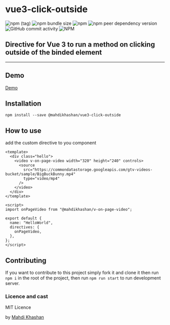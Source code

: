 # vue3-click-outside
![npm (tag)](https://img.shields.io/npm/v/@mahdikhashan/v-on-page-video/latest?style=plastic)
![npm bundle size](https://img.shields.io/bundlephobia/minzip/@mahdikhashan/v-on-page-video)
![npm](https://img.shields.io/npm/dy/@mahdikhashan/v-on-page-video)
![npm peer dependency version](https://img.shields.io/npm/dependency-version/@mahdikhashan/v-on-page-video/peer/vue)
![GitHub commit activity](https://img.shields.io/github/commit-activity/y/mahdikhashan/v-on-page-video)
![NPM](https://img.shields.io/npm/l/@mahdikhashan/v-on-page-video)

## Directive for Vue 3 to run a method on clicking outside of the binded element


--- 

## Demo

[Demo](https://codesandbox.io/s/vue-onpagevideo-custom-directive-85p0oo)


## Installation

```
npm install --save @mahdikhashan/vue3-click-outside
```

## How to use
add the custom directive to you component

```
<template>
  <div class="hello">
    <video v-on-page-video width="320" height="240" controls>
      <source
        src="https://commondatastorage.googleapis.com/gtv-videos-bucket/sample/BigBuckBunny.mp4"
        type="video/mp4"
      />
    </video>
  </div>
</template>

<script>
import onPageVideo from "@mahdikhashan/v-on-page-video";

export default {
  name: "HelloWorld",
  directives: {
    onPageVideo,
  },
};
</script>
```

## Contributing

If you want to contribute to this project simply fork it and clone it then run
`npm i`
in the root of the project, then run
`npm run start`
to run development server.

### Licence and cast

MIT Licence

by [Mahdi Khashan](https://www.linkedin.com/in/mahdi-khashan-ir/)